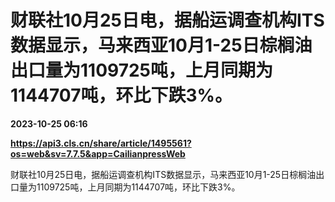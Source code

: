 # 财联社10月25日电，据船运调查机构ITS数据显示，马来西亚10月1-25日棕榈油出口量为1109725吨，上月同期为1144707吨，环比下跌3%。

**2023-10-25 06:16**

**https://api3.cls.cn/share/article/1495561?os=web&sv=7.7.5&app=CailianpressWeb**

财联社10月25日电，据船运调查机构ITS数据显示，马来西亚10月1-25日棕榈油出口量为1109725吨，上月同期为1144707吨，环比下跌3%。